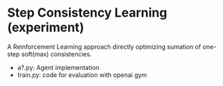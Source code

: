 # Step Consistency Learning (experiment)
A Reinforcement Learning approach directly optimizing sumation of one-step soft(max) consistencies.


* a?.py: Agent implementation
* train.py: code for evaluation with openai gym

